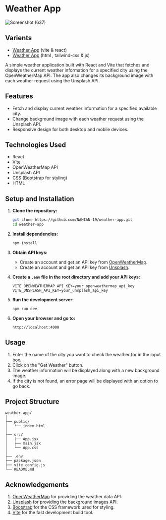 # Weather App
![Screenshot (637)](https://github.com/NAHIAN-19/weather-app/assets/106859103/6757d6af-70de-460b-8a5c-c90c7cee474e)

## Varients 
- [Weather App](https://nahian-19.github.io/weather-app)  (vite & react)
- [Weather App](https://nahian-19.github.io/WeatherApp/)  (html , tailwind-css & js)
  
A simple weather application built with React and Vite that fetches and displays the current weather information for a specified city using the OpenWeatherMap API. The app also changes its background image with each weather request using the Unsplash API.

## Features

- Fetch and display current weather information for a specified available city.
- Change background image with each weather request using the Unsplash API.
- Responsive design for both desktop and mobile devices.

## Technologies Used

- React
- Vite
- OpenWeatherMap API
- Unsplash API
- CSS (Bootstrap for styling)
- HTML

## Setup and Installation

1. **Clone the repository:**
    ```sh
    git clone https://github.com/NAHIAN-19/weather-app.git
    cd weather-app
    ```

2. **Install dependencies:**
    ```sh
    npm install
    ```

3. **Obtain API keys:**
   - Create an account and get an API key from [OpenWeatherMap](https://openweathermap.org/api).
   - Create an account and get an API key from [Unsplash](https://unsplash.com/developers).

4. **Create a `.env` file in the root directory and add your API keys:**
    ```env
    VITE_OPENWEATHERMAP_API_KEY=your_openweathermap_api_key
    VITE_UNSPLASH_API_KEY=your_unsplash_api_key
    ```

5. **Run the development server:**
    ```sh
    npm run dev
    ```

6. **Open your browser and go to:**
    ```
    http://localhost:4000
    ```

## Usage

1. Enter the name of the city you want to check the weather for in the input box.
2. Click on the "Get Weather" button.
3. The weather information will be displayed along with a new background image.
4. If the city is not found, an error page will be displayed with an option to go back.

## Project Structure

```plaintext
weather-app/
│
├── public/
│   └── index.html
│
├── src/
│   ├── App.jsx
│   ├── main.jsx
│   └── App.css
│
├── .env
├── package.json
├── vite.config.js
└── README.md
```
## Acknowledgements
  1. [OpenWeatherMap](https://openweathermap.org/api) for providing the weather data API.
  2. [Unsplash](https://unsplash.com/developers) for providing the background images API.
  3. [Bootstrap](https://getbootstrap.com) for the CSS framework used for styling.
  4. [Vite](https://vitejs.dev) for the fast development build tool.
